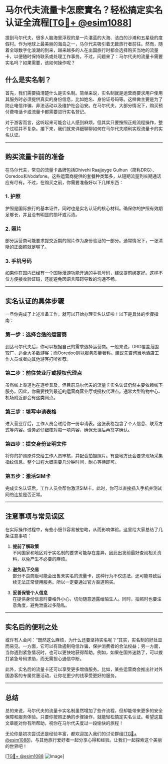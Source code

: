 # 马尔代夫流量卡怎麽實名？轻松搞定实名认证全流程[[TG💪+ @esim1088](https://t.me/s/esim1088)]

提到马尔代夫，很多人脑海里浮现的是一片湛蓝的大海、洁白的沙滩和五星级的度假村。作为地球上最美丽的海岛之一，马尔代夫吸引着无数旅行者前往。然而，随着全球数字化浪潮的到来，越来越多的人在出国旅行时都会选择购买当地的流量卡，以便随时保持联系或处理工作事务。不过，问题来了：马尔代夫的流量卡需要实名吗？如果需要，该如何操作呢？

## 什么是实名制？

首先，我们需要搞清楚什么是实名制。简单来说，实名制就是运营商要求用户使用其服务时必须提供真实的身份信息，比如姓名、身份证号码等。这样做主要是为了防止电信诈骗、非法活动以及维护社会治安。在马尔代夫，大部分情况下，购买预付费电话卡或流量卡都需要进行实名登记。

对于游客而言，这听起来可能会让人感到麻烦，但其实只要按照正规流程操作，整个过程并不复杂。接下来，我们就来详细聊聊如何在马尔代夫顺利实现流量卡的实名认证。

---

## 购买流量卡前的准备

在马尔代夫，常见的流量卡品牌包括Dhivehi Raajjeyge Gulhun（简称DRG）、Ooredoo和Vodafone。这些运营商提供的套餐种类繁多，从短期流量到长期通话应有尽有。不过，在购买之前，你需要准备好以下几样东西：

### 1. 护照
护照是国际旅行的基本证件，同时也是实名认证的核心材料。确保你的护照有效期足够长，并且没有明显的损坏或污渍。

### 2. 照片
部分运营商可能要求提交近期的照片作为身份验证的一部分。通常情况下，一张清晰的正面照就足够了。

### 3. 手机号码
如果你在国内已经有一个国际漫游功能开通的手机号码，建议提前绑定好。这样不仅方便接收验证码，还能避免因语言障碍导致的沟通不畅。

---

## 实名认证的具体步骤

一旦你完成了上述准备工作，就可以开始办理实名认证啦！以下是具体的步骤指南：

### 第一步：选择合适的运营商
到达马尔代夫后，你可以根据自己的需求选择运营商。一般来说，DRG覆盖范围较广，适合大多数游客；而Ooredoo则以服务质量著称。建议先咨询当地酒店工作人员或者向其他游客打听推荐。

### 第二步：前往营业厅或授权代理点
虽然线上渠道也在逐步普及，但目前马尔代夫的流量卡实名认证仍然主要依赖线下服务。因此，你需要找到最近的运营商营业厅或授权代理点。通常大型购物中心、机场附近都会有这类网点。

### 第三步：填写申请表格
进入营业厅后，工作人员会递给你一份申请表。这张表格包含了个人信息、联系方式等内容。请务必仔细核对每一项内容，确保无误后再签字确认。

### 第四步：提交身份证明文件
将你的护照原件交给工作人员审核，并配合拍摄照片。有些地方还会要求现场采集指纹信息。整个过程大概需要几分钟时间，耐心等待即可。

### 第五步：激活SIM卡
完成实名认证后，工作人员会帮你激活SIM卡。此时，你可以直接插入手机并测试网络连接是否正常。

---

## 注意事项与常见误区

在实际操作过程中，有些小细节容易被忽略，从而影响体验。这里给大家总结了几条注意事项：

1. **提前了解政策**  
   不同国家和地区对于实名制的要求可能存在差异，因此出发前最好查阅相关资料，以免产生不必要的麻烦。

2. **避免私下交易**  
   部分不良商贩可能会出售未实名的流量卡，这种行为不仅违法，还可能导致后续无法正常使用服务。所以一定要通过官方渠道购买。

3. **妥善保管个人信息**  
   在提供身份信息时要格外小心，切勿随意透露给陌生人。同时，拍照时也要注意角度，避免泄露过多隐私。

---

## 实名后的便利之处

或许有人会问：“既然这么麻烦，为什么还要坚持实名呢？”其实，实名制的好处显而易见。一方面，它可以有效遏制电信诈骗，保护消费者的合法权益；另一方面，当你遇到紧急情况时，也可以更快地获得帮助。例如，如果在国外迷路了，可以拨打紧急号码求助，而无需担心通信中断。

此外，实名后的流量卡还可以享受更多增值服务。比如，某些运营商会推出针对外国游客的专属优惠活动，让你花更少的钱享受更好的服务。

---

## 总结

总的来说，马尔代夫的流量卡实名制虽然增加了些许流程，但却能带来更多的安全保障和服务体验。只要你按照正确的步骤操作，就能轻松搞定实名认证。希望这篇文章能对你有所帮助，祝你在马尔代夫度过一段愉快的旅程！

无论你是初次尝试还是经验丰富，都欢迎加入我们的讨论群组[[TG💪+ @esim1088](https://t.me/s/esim1088)]，与其他旅行爱好者一起分享心得和经验。让我们一起探索这个美丽的世界吧！

[[TG💪+ @esim1088](https://t.me/s/esim1088) ![Image](https://i.postimg.cc/4NQfJmqS/Snipaste-2025-05-13-00-14-12.png)]